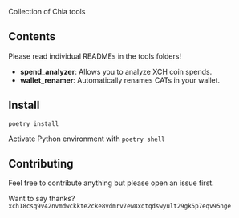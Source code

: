 Collection of Chia tools
## Contents

Please read individual READMEs in the tools folders!
 
- **spend_analyzer**: Allows you to analyze XCH coin spends.
- **wallet_renamer**: Automatically renames CATs in your wallet.

## Install

`poetry install`

Activate Python environment with `poetry shell`

## Contributing
Feel free to contribute anything but please open an issue first.

Want to say thanks? `xch18csq9v42nvmdwckkte2cke8vdmrv7ew8xqtqdswyult29gk5p7eqv95nge`
